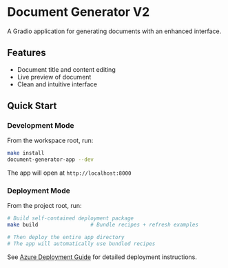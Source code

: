 # Document Generator V2

A Gradio application for generating documents with an enhanced interface.

## Features

- Document title and content editing
- Live preview of document
- Clean and intuitive interface

## Quick Start

### Development Mode

From the workspace root, run:

```bash
make install
document-generator-app --dev
```

The app will open at `http://localhost:8000`

### Deployment Mode

From the project root, run:

```bash
# Build self-contained deployment package
make build                 # Bundle recipes + refresh examples

# Then deploy the entire app directory
# The app will automatically use bundled recipes
```

See [Azure Deployment Guide](AZURE_DEPLOYMENT.md) for detailed deployment instructions.